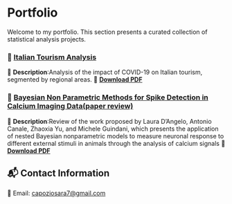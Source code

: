# Portfolio
Welcome to my portfolio. This section presents a curated collection of statistical analysis projects.

### 📄 [Italian Tourism Analysis](https://raw.githubusercontent.com/saracapozio/Portfolio/main/Italian_tourism_analysis.pdf)
📌 **Description**:Analysis of the impact of COVID-19 on Italian tourism, segmented by regional areas.
🔗 **[Download PDF](https://raw.githubusercontent.com/saracapozio/Portfolio/main/Italian_tourism_analysis.pdf)**  

### 📄 [Bayesian Non Parametric Methods for Spike Detection in Calcium Imaging Data(paper review)](https://raw.githubusercontent.com/saracapozio/Portfolio/main/Bayesian_Nonparametric.pdf)
📌 **Description**:Review of the work proposed by Laura D’Angelo, Antonio Canale, Zhaoxia Yu, and Michele Guindani, which presents the application of nested Bayesian nonparametric models to measure neuronal response to different external stimuli in animals through the analysis of calcium signals
🔗 **[Download PDF](https://raw.githubusercontent.com/saracapozio/Portfolio/main/Bayesian_Nonparametric.pdf)**  


## 📬 Contact Information 
📧 Email: [capoziosara7@gmail.com](mailto:capoziosara7@gmail.com)  

